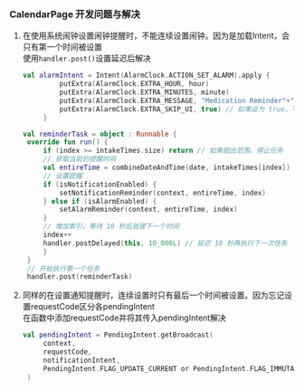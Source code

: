 ### CalendarPage 开发问题与解决  

1. 在使用系统闹钟设置闹钟提醒时，不能连续设置闹钟。因为是加载Intent，会只有第一个时间被设置  
   使用`handler.post()`设置延迟后解决  
   ```kotlin
   val alarmIntent = Intent(AlarmClock.ACTION_SET_ALARM).apply {
            putExtra(AlarmClock.EXTRA_HOUR, hour)
            putExtra(AlarmClock.EXTRA_MINUTES, minute)
            putExtra(AlarmClock.EXTRA_MESSAGE, "Medication Reminder"+"$requestCode") // 闹钟标签
            putExtra(AlarmClock.EXTRA_SKIP_UI, true) // 如果设为 true，不显示系统闹钟 UI
        }
   ```
   ```kotlin
   val reminderTask = object : Runnable {
    override fun run() {
        if (index >= intakeTimes.size) return // 如果超出范围，停止任务
        // 获取当前的提醒时间
        val entireTime = combineDateAndTime(date, intakeTimes[index])
        // 设置提醒
        if (isNotificationEnabled) {
            setNotificationReminder(context, entireTime, index)
        } else if (isAlarmEnabled) {
            setAlarmReminder(context, entireTime, index)
        }
        // 增加索引，等待 10 秒后处理下一个时间
        index++
        handler.postDelayed(this, 10_000L) // 延迟 10 秒再执行下一次任务
        }    
    }
    // 开始执行第一个任务
    handler.post(reminderTask)
   ```
2. 同样的在设置通知提醒时，连续设置时只有最后一个时间被设置。因为忘记设置requestCode区分各pendingIntent  
   在函数中添加requestCode并将其传入pendingIntent解决  
   ```kotlin
   val pendingIntent = PendingIntent.getBroadcast(
        context,
        requestCode,
        notificationIntent,
        PendingIntent.FLAG_UPDATE_CURRENT or PendingIntent.FLAG_IMMUTABLE
    )
   ```
